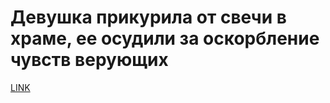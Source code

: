# Девушка прикурила от свечи в храме, ее осудили за оскорбление чувств верующих



[LINK](https://varlamov.ru/2380092.html)